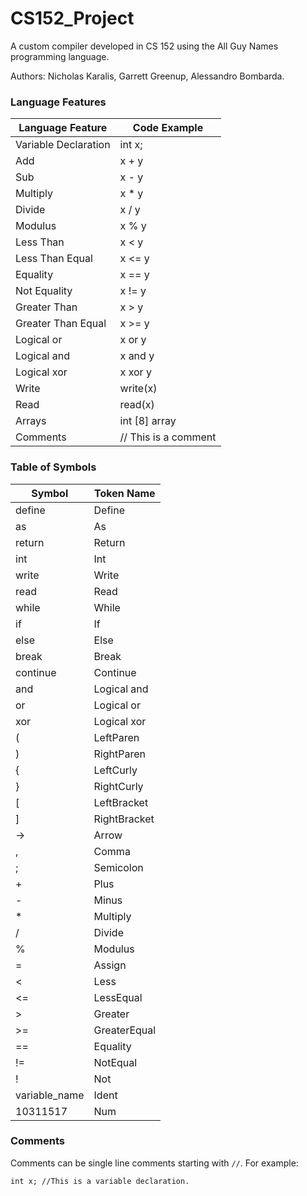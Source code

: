 # CS152_Project
A custom compiler developed in CS 152 using the All Guy Names programming language.

Authors: Nicholas Karalis, Garrett Greenup, Alessandro Bombarda.

### Language Features

| Language Feature      | Code Example |
|-----------------------|--------------|
| Variable Declaration  | int x;       |
| Add                   | x + y        |
| Sub                   | x - y        |
| Multiply              | x * y        |
| Divide                | x / y        |
| Modulus               | x % y        |
| Less Than             | x < y        |
| Less Than Equal       | x <= y       |
| Equality              | x == y       |
| Not Equality          | x != y       |
| Greater Than          | x > y        |
| Greater Than Equal    | x >= y       |
| Logical or            | x or y       |
| Logical and           | x and y      |
| Logical xor           | x xor y      |
| Write                 | write(x)     |
| Read                  | read(x)      |
| Arrays                | int [8] array|
| Comments              | // This is a comment|

### Table of Symbols

|Symbol                | Token Name   |
|----------------------|--------------|
|define                | Define       |
|as					   | As           |
|return                | Return       |
|int                   | Int          |
|write                 | Write        |
|read                  | Read         |
|while                 | While        |
|if                    | If           |
|else                  | Else         |
|break                 | Break        |
|continue              | Continue     |
|and                   | Logical and  |
|or                    | Logical or   |
|xor                   | Logical xor  |
|(                     | LeftParen    |
|)                     | RightParen   |
|{                     | LeftCurly    |
|}                     | RightCurly   |
|[                     | LeftBracket  |
|]                     | RightBracket |
|->                    | Arrow        |			
|,                     | Comma        |
|;                     | Semicolon    |
|+                     | Plus         |
|-                     | Minus		  |
|*                     | Multiply     |
|/                     | Divide       |
|%                     | Modulus      |
|=                     | Assign       |
|<                     | Less         |
|<=                    | LessEqual    |
|>                     | Greater      |
|>=                    | GreaterEqual |
|==                    | Equality     |
|!=                    | NotEqual     |
|!                     | Not          |
|variable_name         | Ident        |
|10311517              | Num          |

### Comments

Comments can be single line comments starting with `//`. For example:

```
int x; //This is a variable declaration.
```
